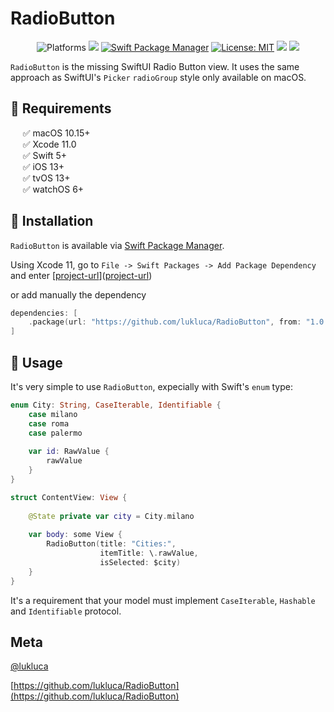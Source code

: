 # RadioButton

<p align="center">
    <img src="https://img.shields.io/badge/platform-iOS | macOS-blue.svg?style=flat" alt="Platforms" />
    <img src="https://img.shields.io/badge/Swift-5-orange.svg" />
    <a href="https://swift.org/package-manager"><img src="https://img.shields.io/badge/SPM-Compatible-brightgreen.svg?style=flat" alt="Swift Package Manager" /></a>
    <a href=[license-url"><img src="http://img.shields.io/badge/license-MIT-blue.svg?style=flat" alt="License: MIT" /></a>
    <a href="https://github.com/lukluca"><img src="https://img.shields.io/badge/contact-@lukluca-blue.svg?style=flat"/></a>
    <a href="https://makeapullrequest.com"><img src="https://img.shields.io/badge/PRs-welcome-brightgreen.svg?style=flat-square" /></a>
</p>

`RadioButton` is the missing SwiftUI Radio Button view. It uses the same approach as SwiftUI's `Picker` `radioGroup` style only available on macOS.

## 🔷 Requirements

&nbsp;&nbsp;&nbsp;&nbsp;&nbsp;✅ macOS 10.15+  
&nbsp;&nbsp;&nbsp;&nbsp;&nbsp;✅ Xcode 11.0  
&nbsp;&nbsp;&nbsp;&nbsp;&nbsp;✅ Swift 5+  
&nbsp;&nbsp;&nbsp;&nbsp;&nbsp;✅ iOS 13+  
&nbsp;&nbsp;&nbsp;&nbsp;&nbsp;✅ tvOS 13+  
&nbsp;&nbsp;&nbsp;&nbsp;&nbsp;✅ watchOS 6+

## 🔷 Installation

`RadioButton` is available via [Swift Package Manager](https://swift.org/package-manager).

Using Xcode 11, go to `File -> Swift Packages -> Add Package Dependency` and enter [[project-url]]([project-url]) 

or add manually the dependency

```swift
dependencies: [
    .package(url: "https://github.com/lukluca/RadioButton", from: "1.0.0")
]
```

## 🔷 Usage

It's very simple to use `RadioButton`, expecially with Swift's  `enum` type:

```Swift
enum City: String, CaseIterable, Identifiable {
    case milano
    case roma
    case palermo
    
    var id: RawValue {
        rawValue
    }
} 

struct ContentView: View {
    
    @State private var city = City.milano
    
    var body: some View {
        RadioButton(title: "Cities:",
                    itemTitle: \.rawValue,
                    isSelected: $city)
    }
}
```

It's a requirement that your model must implement `CaseIterable`, `Hashable` and `Identifiable` protocol.

## Meta

[@lukluca]([project-url])

[https://github.com/lukluca/RadioButton](https://github.com/lukluca/RadioButton)

[license-url]: LICENSE.txt
[project-url]: https://github.com/lukluca
